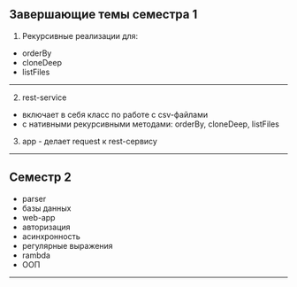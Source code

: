 ## Завершающие темы семестра 1  

1) Рекурсивные реализации для:  
- orderBy  
- cloneDeep  
- listFiles  

---  

2) rest-service  
- включает в себя класс по работе с csv-файлами  
- с нативными рекурсивными методами: orderBy, cloneDeep, listFiles  

3) app - делает request  к rest-сервису  

---  

## Семестр 2  

- parser  
- базы данных  
- web-app  
- авторизация  
- асинхронность  
- регулярные выражения  
- rambda  
- ООП  

---  
